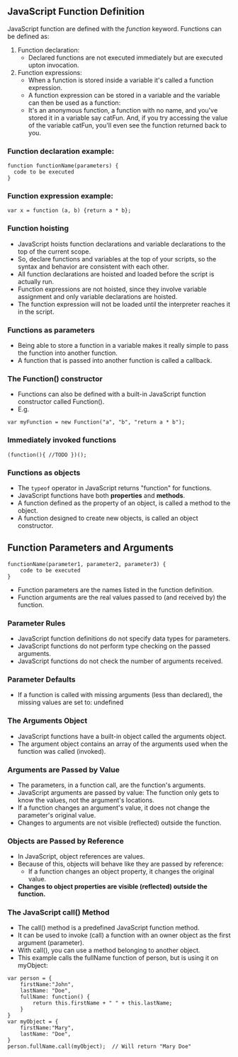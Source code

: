 ## JavaScript Function Definition

JavaScript function are defined with the _function_ keyword. 
Functions can be defined as:
1. Function declaration:
    * Declared functions are not executed immediately but are executed upton invocation.
2. Function expressions:
    * When a function is stored inside a variable it's called a function expression.
    * A function expression can be stored in a variable and the variable can then be used as a function:
    * It's an anonymous function, a function with no name, and you've stored it in a variable say catFun. And, if you try accessing the value of the variable catFun, you'll even see the function returned back to you.

### Function declaration example:
```
function functionName(parameters) {
  code to be executed
}
```
### Function expression example:
```
var x = function (a, b) {return a * b};
```
### Function hoisting
- JavaScript hoists function declarations and variable declarations to the top of the current scope.
- So, declare functions and variables at the top of your scripts, so the syntax and behavior are consistent with each other.
- All function declarations are hoisted and loaded before the script is actually run.
- Function expressions are not hoisted, since they involve variable assignment and only variable declarations are hoisted. 
- The function expression will not be loaded until the interpreter reaches it in the script.

### Functions as parameters
- Being able to store a function in a variable makes it really simple to pass the function into another function. 
- A function that is passed into another function is called a callback. 

### The Function() constructor
- Functions can also be defined with a built-in JavaScript function constructor called Function().
- E.g.
``` 
var myFunction = new Function("a", "b", "return a * b");
```
### Immediately invoked functions
```
(function(){ //TODO })();
```

### Functions as objects
- The `typeof` operator in JavaScript returns "function" for functions.
- JavaScript functions have both __properties__ and __methods__.
- A function defined as the property of an object, is called a method to the object.
- A function designed to create new objects, is called an object constructor.

## Function Parameters and Arguments
```
functionName(parameter1, parameter2, parameter3) {
    code to be executed
}
```
- Function parameters are the names listed in the function definition.
- Function arguments are the real values passed to (and received by) the function.

### Parameter Rules
- JavaScript function definitions do not specify data types for parameters.
- JavaScript functions do not perform type checking on the passed arguments.
- JavaScript functions do not check the number of arguments received.

### Parameter Defaults
- If a function is called with missing arguments (less than declared), the missing values are set to: undefined

### The Arguments Object
- JavaScript functions have a built-in object called the arguments object.
- The argument object contains an array of the arguments used when the function was called (invoked).

### Arguments are Passed by Value
- The parameters, in a function call, are the function's arguments.
- JavaScript arguments are passed by value: The function only gets to know the values, not the argument's locations.
- If a function changes an argument's value, it does not change the parameter's original value.
- Changes to arguments are not visible (reflected) outside the function.

### Objects are Passed by Reference
- In JavaScript, object references are values.
- Because of this, objects will behave like they are passed by reference:
    - If a function changes an object property, it changes the original value.
- __Changes to object properties are visible (reflected) outside the function.__


### The JavaScript call() Method
- The call() method is a predefined JavaScript function method.
- It can be used to invoke (call) a function with an owner object as the first argument (parameter).
- With call(), you can use a method belonging to another object.
- This example calls the fullName function of person, but is using it on myObject:
```
var person = {
    firstName:"John",
    lastName: "Doe",
    fullName: function() {
        return this.firstName + " " + this.lastName;
    }
}
var myObject = {
    firstName:"Mary",
    lastName: "Doe",
}
person.fullName.call(myObject);  // Will return "Mary Doe"
```